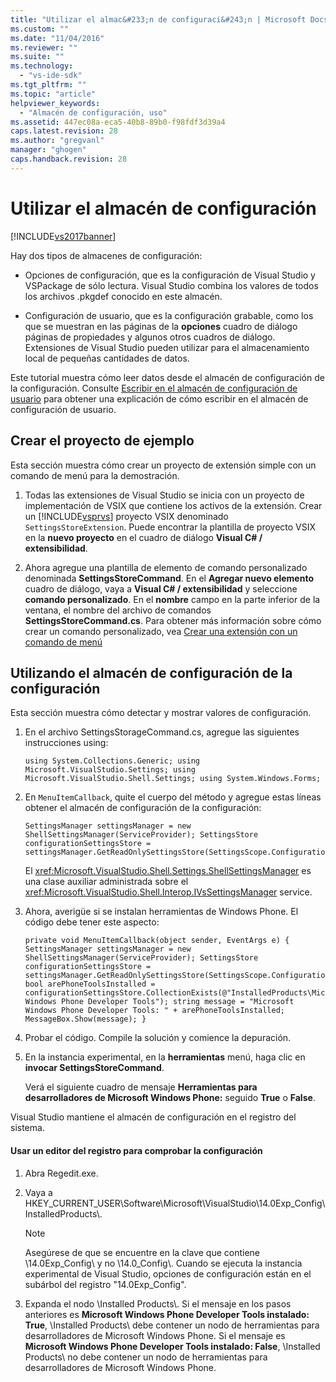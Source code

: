 ```yaml
---
title: "Utilizar el almac&#233;n de configuraci&#243;n | Microsoft Docs"
ms.custom: ""
ms.date: "11/04/2016"
ms.reviewer: ""
ms.suite: ""
ms.technology: 
  - "vs-ide-sdk"
ms.tgt_pltfrm: ""
ms.topic: "article"
helpviewer_keywords: 
  - "Almacén de configuración, uso"
ms.assetid: 447ec08a-eca5-40b8-89b0-f98fdf3d39a4
caps.latest.revision: 28
ms.author: "gregvanl"
manager: "ghogen"
caps.handback.revision: 28
---
```

# Utilizar el almac&#233;n de configuraci&#243;n
[!INCLUDE[vs2017banner](../code-quality/includes/vs2017banner.md)]

Hay dos tipos de almacenes de configuración:  
  
-   Opciones de configuración, que es la configuración de Visual Studio y VSPackage de sólo lectura. Visual Studio combina los valores de todos los archivos .pkgdef conocido en este almacén.  
  
-   Configuración de usuario, que es la configuración grabable, como los que se muestran en las páginas de la **opciones** cuadro de diálogo páginas de propiedades y algunos otros cuadros de diálogo. Extensiones de Visual Studio pueden utilizar para el almacenamiento local de pequeñas cantidades de datos.  
  
 Este tutorial muestra cómo leer datos desde el almacén de configuración de la configuración. Consulte [Escribir en el almacén de configuración de usuario](../extensibility/writing-to-the-user-settings-store.md) para obtener una explicación de cómo escribir en el almacén de configuración de usuario.  
  
## Crear el proyecto de ejemplo  
 Esta sección muestra cómo crear un proyecto de extensión simple con un comando de menú para la demostración.  
  
1.  Todas las extensiones de Visual Studio se inicia con un proyecto de implementación de VSIX que contiene los activos de la extensión. Crear un [!INCLUDE[vsprvs](../code-quality/includes/vsprvs_md.md)] proyecto VSIX denominado `SettingsStoreExtension`. Puede encontrar la plantilla de proyecto VSIX en la **nuevo proyecto** en el cuadro de diálogo **Visual C\# \/ extensibilidad**.  
  
2.  Ahora agregue una plantilla de elemento de comando personalizado denominada **SettingsStoreCommand**. En el **Agregar nuevo elemento** cuadro de diálogo, vaya a **Visual C\# \/ extensibilidad** y seleccione **comando personalizado**. En el **nombre** campo en la parte inferior de la ventana, el nombre del archivo de comandos **SettingsStoreCommand.cs**. Para obtener más información sobre cómo crear un comando personalizado, vea [Crear una extensión con un comando de menú](../extensibility/creating-an-extension-with-a-menu-command.md)  
  
## Utilizando el almacén de configuración de la configuración  
 Esta sección muestra cómo detectar y mostrar valores de configuración.  
  
1.  En el archivo SettingsStorageCommand.cs, agregue las siguientes instrucciones using:  
  
    ```  
    using System.Collections.Generic; using Microsoft.VisualStudio.Settings; using Microsoft.VisualStudio.Shell.Settings; using System.Windows.Forms;  
    ```  
  
2.  En `MenuItemCallback`, quite el cuerpo del método y agregue estas líneas obtener el almacén de configuración de la configuración:  
  
    ```  
    SettingsManager settingsManager = new ShellSettingsManager(ServiceProvider); SettingsStore configurationSettingsStore = settingsManager.GetReadOnlySettingsStore(SettingsScope.Configuration);  
    ```  
  
     El <xref:Microsoft.VisualStudio.Shell.Settings.ShellSettingsManager> es una clase auxiliar administrada sobre el <xref:Microsoft.VisualStudio.Shell.Interop.IVsSettingsManager> service.  
  
3.  Ahora, averigüe si se instalan herramientas de Windows Phone. El código debe tener este aspecto:  
  
    ```  
    private void MenuItemCallback(object sender, EventArgs e) { SettingsManager settingsManager = new ShellSettingsManager(ServiceProvider); SettingsStore configurationSettingsStore = settingsManager.GetReadOnlySettingsStore(SettingsScope.Configuration); bool arePhoneToolsInstalled = configurationSettingsStore.CollectionExists(@"InstalledProducts\Microsoft Windows Phone Developer Tools"); string message = "Microsoft Windows Phone Developer Tools: " + arePhoneToolsInstalled; MessageBox.Show(message); }  
    ```  
  
4.  Probar el código. Compile la solución y comience la depuración.  
  
5.  En la instancia experimental, en la **herramientas** menú, haga clic en **invocar SettingsStoreCommand**.  
  
     Verá el siguiente cuadro de mensaje **Herramientas para desarrolladores de Microsoft Windows Phone:**  seguido **True** o **False**.  
  
 Visual Studio mantiene el almacén de configuración en el registro del sistema.  
  
#### Usar un editor del registro para comprobar la configuración  
  
1.  Abra Regedit.exe.  
  
2.  Vaya a HKEY\_CURRENT\_USER\\Software\\Microsoft\\VisualStudio\\14.0Exp\_Config\\InstalledProducts\\.  
  
    > [!NOTE]
    >  Asegúrese de que se encuentre en la clave que contiene \\14.0Exp\_Config\\ y no \\14.0\_Config\\. Cuando se ejecuta la instancia experimental de Visual Studio, opciones de configuración están en el subárbol del registro "14.0Exp\_Config".  
  
3.  Expanda el nodo \\Installed Products\\. Si el mensaje en los pasos anteriores es **Microsoft Windows Phone Developer Tools instalado: True**, \\Installed Products\\ debe contener un nodo de herramientas para desarrolladores de Microsoft Windows Phone. Si el mensaje es **Microsoft Windows Phone Developer Tools instalado: False**, \\Installed Products\\ no debe contener un nodo de herramientas para desarrolladores de Microsoft Windows Phone.